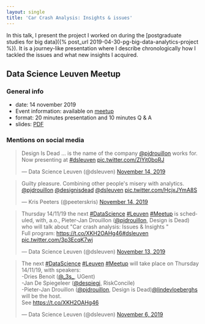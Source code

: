 ```yaml
---
layout: single
title: 'Car Crash Analysis: Insights & issues'
---
```

In this talk, I present the project I worked on during the [postgraduate studies for big data]({% post_url 2019-04-30-pg-big-data-analytics-project %}). It is a journey-like presentation where I describe chronologically how I tackled the issues and what new insights I acquired.

## Data Science Leuven Meetup

### General info
* date: 14 november 2019
* Event information: available on [meetup](https://www.meetup.com/Data-Science-Leuven/events/264310676/)
* format: 20 minutes presentation and 10 minutes Q & A
* slides: [PDF](/assets/talks/carcrash-analysis/20191114-meetup-CarCrashAnalysisInsightIssues.pdf)

### Mentions on social media


<blockquote class="twitter-tweet"><p lang="en" dir="ltr">Design Is Dead ... is the name of the company <a href="https://twitter.com/pjdrouillon?ref_src=twsrc%5Etfw">@pjdrouillon</a> works for. Now presenting at <a href="https://twitter.com/hashtag/dsleuven?src=hash&amp;ref_src=twsrc%5Etfw">#dsleuven</a> <a href="https://t.co/ZIYit0boRJ">pic.twitter.com/ZIYit0boRJ</a></p>&mdash; Data Science Leuven (@dsleuven) <a href="https://twitter.com/dsleuven/status/1195064066915602434?ref_src=twsrc%5Etfw">November 14, 2019</a></blockquote> <script async src="https://platform.twitter.com/widgets.js" charset="utf-8"></script>



<blockquote class="twitter-tweet"><p lang="en" dir="ltr">Guilty pleasure. Combining other people&#39;s misery with analytics. <a href="https://twitter.com/pjdrouillon?ref_src=twsrc%5Etfw">@pjdrouillon</a> <a href="https://twitter.com/designisdead?ref_src=twsrc%5Etfw">@designisdead</a> <a href="https://twitter.com/dsleuven?ref_src=twsrc%5Etfw">@dsleuven</a> <a href="https://t.co/HcjxJYmA8S">pic.twitter.com/HcjxJYmA8S</a></p>&mdash; Kris Peeters (@peeterskris) <a href="https://twitter.com/peeterskris/status/1195063295201427459?ref_src=twsrc%5Etfw">November 14, 2019</a></blockquote> <script async src="https://platform.twitter.com/widgets.js" charset="utf-8"></script>

<blockquote class="twitter-tweet"><p lang="en" dir="ltr">Thursday 14/11/19 the next <a href="https://twitter.com/hashtag/DataScience?src=hash&amp;ref_src=twsrc%5Etfw">#DataScience</a> <a href="https://twitter.com/hashtag/Leuven?src=hash&amp;ref_src=twsrc%5Etfw">#Leuven</a> <a href="https://twitter.com/hashtag/Meetup?src=hash&amp;ref_src=twsrc%5Etfw">#Meetup</a> is scheduled, with, a.o., Pieter-Jan Drouillon (<a href="https://twitter.com/pjdrouillon?ref_src=twsrc%5Etfw">@pjdrouillon</a>, Design is Dead) who will talk about &quot;Car crash analysis: Issues &amp; Insights &quot;<br>Full program: <a href="https://t.co/XKH2OAHg46">https://t.co/XKH2OAHg46</a><a href="https://twitter.com/hashtag/dsleuven?src=hash&amp;ref_src=twsrc%5Etfw">#dsleuven</a> <a href="https://t.co/3p3EcqK7wj">pic.twitter.com/3p3EcqK7wj</a></p>&mdash; Data Science Leuven (@dsleuven) <a href="https://twitter.com/dsleuven/status/1194593340337070080?ref_src=twsrc%5Etfw">November 13, 2019</a></blockquote> <script async src="https://platform.twitter.com/widgets.js" charset="utf-8"></script>


<blockquote class="twitter-tweet"><p lang="en" dir="ltr">The next <a href="https://twitter.com/hashtag/DataScience?src=hash&amp;ref_src=twsrc%5Etfw">#DataScience</a> <a href="https://twitter.com/hashtag/Leuven?src=hash&amp;ref_src=twsrc%5Etfw">#Leuven</a> <a href="https://twitter.com/hashtag/Meetup?src=hash&amp;ref_src=twsrc%5Etfw">#Meetup</a> will take place on Thursday 14/11/19, with speakers:<br>-Dries Benoit (<a href="https://twitter.com/_3s_?ref_src=twsrc%5Etfw">@_3s_</a>, UGent)<br>-Jan De Spiegeleer (<a href="https://twitter.com/despiegj?ref_src=twsrc%5Etfw">@despiegj</a>, RiskConcile)<br>-Pieter-Jan Drouillon (<a href="https://twitter.com/pjdrouillon?ref_src=twsrc%5Etfw">@pjdrouillon</a>, Design is Dead)<a href="https://twitter.com/lindevloeberghs?ref_src=twsrc%5Etfw">@lindevloeberghs</a> will be the host.<br>See <a href="https://t.co/XKH2OAHg46">https://t.co/XKH2OAHg46</a></p>&mdash; Data Science Leuven (@dsleuven) <a href="https://twitter.com/dsleuven/status/1192094250479050752?ref_src=twsrc%5Etfw">November 6, 2019</a></blockquote> <script async src="https://platform.twitter.com/widgets.js" charset="utf-8"></script>
